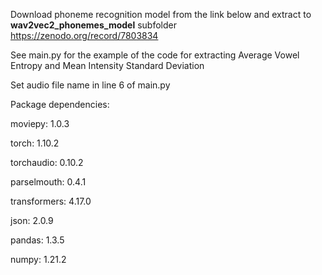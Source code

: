 Download phoneme recognition model from the link below and extract to **wav2vec2_phonemes_model** subfolder
https://zenodo.org/record/7803834

See main.py for the example of the code for extracting Average Vowel Entropy and Mean Intensity Standard Deviation

Set audio file name in line 6 of main.py


Package dependencies:

moviepy:	1.0.3

torch:		1.10.2

torchaudio:	0.10.2

parselmouth:	0.4.1

transformers:	4.17.0

json:		2.0.9

pandas:		1.3.5

numpy:		1.21.2
